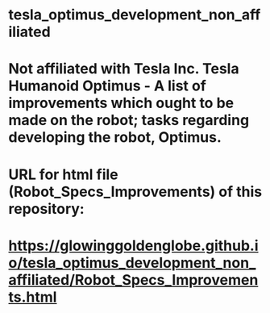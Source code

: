 # tesla_optimus_development_non_affiliated
# Not affiliated with Tesla Inc.  Tesla Humanoid Optimus - A list of improvements which ought to be made on the robot; tasks regarding developing the robot, Optimus.
# URL for html file (Robot_Specs_Improvements) of this repository:


# https://glowinggoldenglobe.github.io/tesla_optimus_development_non_affiliated/Robot_Specs_Improvements.html
